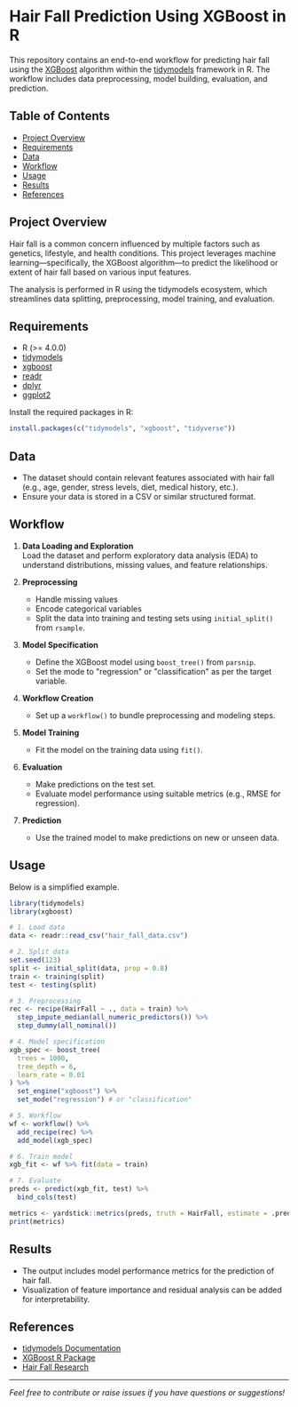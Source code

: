 # Hair Fall Prediction Using XGBoost in R

This repository contains an end-to-end workflow for predicting hair fall using the [XGBoost](https://xgboost.readthedocs.io/en/latest/) algorithm within the [tidymodels](https://www.tidymodels.org/) framework in R. The workflow includes data preprocessing, model building, evaluation, and prediction.

## Table of Contents

- [Project Overview](#project-overview)
- [Requirements](#requirements)
- [Data](#data)
- [Workflow](#workflow)
- [Usage](#usage)
- [Results](#results)
- [References](#references)

## Project Overview

Hair fall is a common concern influenced by multiple factors such as genetics, lifestyle, and health conditions. This project leverages machine learning—specifically, the XGBoost algorithm—to predict the likelihood or extent of hair fall based on various input features.

The analysis is performed in R using the tidymodels ecosystem, which streamlines data splitting, preprocessing, model training, and evaluation.

## Requirements

- R (>= 4.0.0)
- [tidymodels](https://www.tidymodels.org/)
- [xgboost](https://CRAN.R-project.org/package=xgboost)
- [readr](https://CRAN.R-project.org/package=readr)
- [dplyr](https://CRAN.R-project.org/package=dplyr)
- [ggplot2](https://CRAN.R-project.org/package=ggplot2)

Install the required packages in R:

```r
install.packages(c("tidymodels", "xgboost", "tidyverse"))
```

## Data

- The dataset should contain relevant features associated with hair fall (e.g., age, gender, stress levels, diet, medical history, etc.).
- Ensure your data is stored in a CSV or similar structured format.

## Workflow

1. **Data Loading and Exploration**  
   Load the dataset and perform exploratory data analysis (EDA) to understand distributions, missing values, and feature relationships.

2. **Preprocessing**  
   - Handle missing values
   - Encode categorical variables
   - Split the data into training and testing sets using `initial_split()` from `rsample`.

3. **Model Specification**  
   - Define the XGBoost model using `boost_tree()` from `parsnip`.
   - Set the mode to "regression" or "classification" as per the target variable.

4. **Workflow Creation**  
   - Set up a `workflow()` to bundle preprocessing and modeling steps.

5. **Model Training**  
   - Fit the model on the training data using `fit()`.

6. **Evaluation**  
   - Make predictions on the test set.
   - Evaluate model performance using suitable metrics (e.g., RMSE for regression).

7. **Prediction**  
   - Use the trained model to make predictions on new or unseen data.

## Usage

Below is a simplified example.

```r
library(tidymodels)
library(xgboost)

# 1. Load data
data <- readr::read_csv("hair_fall_data.csv")

# 2. Split data
set.seed(123)
split <- initial_split(data, prop = 0.8)
train <- training(split)
test <- testing(split)

# 3. Preprocessing
rec <- recipe(HairFall ~ ., data = train) %>%
  step_impute_median(all_numeric_predictors()) %>%
  step_dummy(all_nominal())

# 4. Model specification
xgb_spec <- boost_tree(
  trees = 1000,
  tree_depth = 6,
  learn_rate = 0.01
) %>%
  set_engine("xgboost") %>%
  set_mode("regression") # or "classification"

# 5. Workflow
wf <- workflow() %>%
  add_recipe(rec) %>%
  add_model(xgb_spec)

# 6. Train model
xgb_fit <- wf %>% fit(data = train)

# 7. Evaluate
preds <- predict(xgb_fit, test) %>%
  bind_cols(test)

metrics <- yardstick::metrics(preds, truth = HairFall, estimate = .pred)
print(metrics)
```

## Results

- The output includes model performance metrics for the prediction of hair fall.
- Visualization of feature importance and residual analysis can be added for interpretability.

## References

- [tidymodels Documentation](https://www.tidymodels.org/)
- [XGBoost R Package](https://xgboost.readthedocs.io/en/latest/R-package/index.html)
- [Hair Fall Research](https://pubmed.ncbi.nlm.nih.gov/?term=hair+fall)

---

*Feel free to contribute or raise issues if you have questions or suggestions!*

